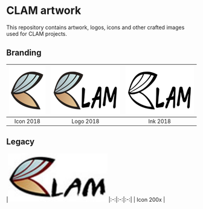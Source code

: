 # CLAM artwork

This repository contains artwork, logos, icons and other crafted images
used for CLAM projects.

## Branding

|<img title='CLAM icon 2018' src='branding/clam-icon.svg' height='128' />|<img title='CLAM logo 2018' src='branding/clam-logo.svg' height='128' />|<img title='CLAM ink 2018' src='branding/clam-ink.svg' height='128' />
|:-:|:-:|:-:|
| Icon 2018 | Logo 2018 | Ink 2018 |


## Legacy

|<img title='CLAM logo 200x' src='legacy/clamlogo.jpg' height='128' />
|:-:|:-:|:-:|
| Icon 200x |

